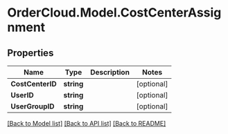 # OrderCloud.Model.CostCenterAssignment
## Properties

Name | Type | Description | Notes
------------ | ------------- | ------------- | -------------
**CostCenterID** | **string** |  | [optional] 
**UserID** | **string** |  | [optional] 
**UserGroupID** | **string** |  | [optional] 

[[Back to Model list]](../README.md#documentation-for-models) [[Back to API list]](../README.md#documentation-for-api-endpoints) [[Back to README]](../README.md)

